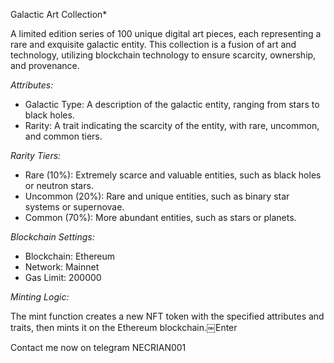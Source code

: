 Galactic Art Collection*

A limited edition series of 100 unique digital art pieces, each representing a rare and exquisite galactic entity. This collection is a fusion of art and technology, utilizing blockchain technology to ensure scarcity, ownership, and provenance.

*Attributes:*

- Galactic Type: A description of the galactic entity, ranging from stars to black holes.
- Rarity: A trait indicating the scarcity of the entity, with rare, uncommon, and common tiers.

*Rarity Tiers:*

- Rare (10%): Extremely scarce and valuable entities, such as black holes or neutron stars.
- Uncommon (20%): Rare and unique entities, such as binary star systems or supernovae.
- Common (70%): More abundant entities, such as stars or planets.

*Blockchain Settings:*

- Blockchain: Ethereum
- Network: Mainnet
- Gas Limit: 200000

*Minting Logic:*

The mint function creates a new NFT token with the specified attributes and traits, then mints it on the Ethereum blockchain.￼Enter


Contact me now on telegram
NECRIAN001
